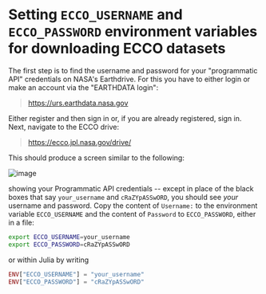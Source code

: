 # Setting `ECCO_USERNAME` and `ECCO_PASSWORD` environment variables for downloading ECCO datasets

The first step is to find the username and password for your "programmatic API" credentials on NASA's Earthdrive.
For this you have to either login or make an account via the "EARTHDATA login":

> https://urs.earthdata.nasa.gov

Either register and then sign in or, if you are already registered, sign in. Next, navigate to the ECCO drive:

> https://ecco.jpl.nasa.gov/drive/

This should produce a screen similar to the following:

![image](https://github.com/user-attachments/assets/490d9098-aece-4e9c-82d7-3ec86e833347)

showing your Programmatic API credentials -- except in place of the black boxes that say `your_username` and `cRaZYpASSwORD`,
you should see _your_ username and password.
Copy the content of `Username:` to the environment variable `ECCO_USERNAME` and the content of `Password` to `ECCO_PASSWORD`,
either in a file:

```bash
export ECCO_USERNAME=your_username
export ECCO_PASSWORD=cRaZYpASSwORD
```

or within Julia by writing

```julia
ENV["ECCO_USERNAME"] = "your_username"
ENV["ECCO_PASSWORD"] = "cRaZYpASSwORD"
```

